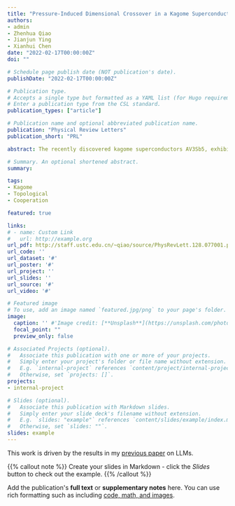```yaml
---
title: "Pressure-Induced Dimensional Crossover in a Kagome Superconductor"
authors:
- admin
- Zhenhua Qiao
- Jianjun Ying
- Xianhui Chen
date: "2022-02-17T00:00:00Z"
doi: ""

# Schedule page publish date (NOT publication's date).
publishDate: "2022-02-17T00:00:00Z"

# Publication type.
# Accepts a single type but formatted as a YAML list (for Hugo requirements).
# Enter a publication type from the CSL standard.
publication_types: ["article"]

# Publication name and optional abbreviated publication name.
publication: "Physical Review Letters"
publication_short: "PRL"

abstract: The recently discovered kagome superconductors AV3Sb5, exhibit tantalizing high-pressure phase diagrams, in which a new domelike superconducting phase emeraes under moderate pressure. However. its origin is as vet unknown. Here, we carried out the hiah-pressure electrical measurements up to 150 GPa, together with the hiah-pressure x-ray diffraction measurements and first-principles calculations on CsV3Sb5. We find the new superconducting phase to be rather robust and inherently linked to the interlaver Sb2-Sb2 interactions. The formation of Sb2-Sb2 bonds at high pressure tunes the system from two-dimensional to three-dimensional and pushes the pz orbital of Sb2 upward across the Fermi level, resulting in enhanced density of states and increase of Tc. Our work demonstrates that the dimensional crossover at high pressure can induce a topological phase transition and is related to the abnormal high-pressure Tc evolution. Our findings should apply for other layered materials.

# Summary. An optional shortened abstract.
summary: 

tags:
- Kagome
- Topological
- Cooperation

featured: true

links:
# - name: Custom Link
#   url: http://example.org
url_pdf: http://staff.ustc.edu.cn/~qiao/source/PhysRevLett.128.077001.pdf
url_code: ''
url_dataset: '#'
url_poster: '#'
url_project: ''
url_slides: ''
url_source: '#'
url_video: '#'

# Featured image
# To use, add an image named `featured.jpg/png` to your page's folder. 
image:
  caption: '' #'Image credit: [**Unsplash**](https://unsplash.com/photos/s9CC2SKySJM)'
  focal_point: ""
  preview_only: false

# Associated Projects (optional).
#   Associate this publication with one or more of your projects.
#   Simply enter your project's folder or file name without extension.
#   E.g. `internal-project` references `content/project/internal-project/index.md`.
#   Otherwise, set `projects: []`.
projects:
- internal-project

# Slides (optional).
#   Associate this publication with Markdown slides.
#   Simply enter your slide deck's filename without extension.
#   E.g. `slides: "example"` references `content/slides/example/index.md`.
#   Otherwise, set `slides: ""`.
slides: example
---
```


This work is driven by the results in my [previous paper](/publication/conference-paper/) on LLMs.

{{% callout note %}}
Create your slides in Markdown - click the *Slides* button to check out the example.
{{% /callout %}}

Add the publication's **full text** or **supplementary notes** here. You can use rich formatting such as including [code, math, and images](https://docs.hugoblox.com/content/writing-markdown-latex/).
